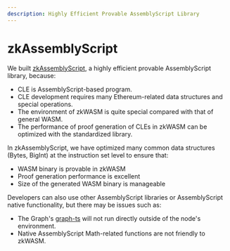 ```yaml
---
description: Highly Efficient Provable AssemblyScript Library
---
```


# zkAssemblyScript

We built [zkAssemblyScript](../../../cle/zk-oracle/develop-guide/zkgraph-assemblyscript-lib.md), a highly efficient provable AssemblyScript library, because:

* CLE is AssemblyScript-based program.
* CLE development requires many Ethereum-related data structures and special operations.
* The environment of zkWASM is quite special compared with that of general WASM.
* The performance of proof generation of CLEs in zkWASM can be optimized with the standardized library.

In zkAssemblyScript, we have optimized many common data structures (Bytes, BigInt) at the instruction set level to ensure that:

* WASM binary is provable in zkWASM
* Proof generation performance is excellent
* Size of the generated WASM binary is manageable

Developers can also use other AssemblyScript libraries or AssemblyScript native functionality, but there may be issues such as:

* The Graph's [graph-ts](https://github.com/graphprotocol/graph-tooling/tree/main/packages/ts) will not run directly outside of the node's environment.
* Native AssemblyScript Math-related functions are not friendly to zkWASM.
